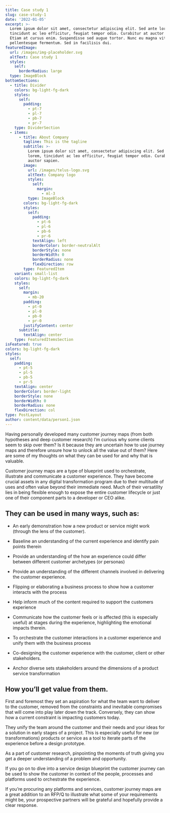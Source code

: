 ```yaml
---
title: Case study 1
slug: case-study-1
date: '2022-01-05'
excerpt: >-
  Lorem ipsum dolor sit amet, consectetur adipiscing elit. Sed ante lorem,
  tincidunt ac leo efficitur, feugiat tempor odio. Curabitur at auctor sapien.
  Etiam at cursus enim. Suspendisse sed augue tortor. Nunc eu magna vitae lorem
  pellentesque fermentum. Sed in facilisis dui.
featuredImage:
  url: /images/img-placeholder.svg
  altText: Case study 1
  styles:
    self:
      borderRadius: large
  type: ImageBlock
bottomSections:
  - title: Divider
    colors: bg-light-fg-dark
    styles:
      self:
        padding:
          - pt-7
          - pl-7
          - pb-7
          - pr-7
    type: DividerSection
  - items:
      - title: About Company
        tagline: This is the tagline
        subtitle: >-
          Lorem ipsum dolor sit amet, consectetur adipiscing elit. Sed ante
          lorem, tincidunt ac leo efficitur, feugiat tempor odio. Curabitur at
          auctor sapien.
        image:
          url: /images/telus-logo.svg
          altText: Company logo
          styles:
            self:
              margin:
                - ml-3
          type: ImageBlock
        colors: bg-light-fg-dark
        styles:
          self:
            padding:
              - pt-6
              - pl-6
              - pb-6
              - pr-6
            textAlign: left
            borderColor: border-neutralAlt
            borderStyle: none
            borderWidth: 0
            borderRadius: none
            flexDirection: row
        type: FeaturedItem
    variant: small-list
    colors: bg-light-fg-dark
    styles:
      self:
        margin:
          - mb-20
        padding:
          - pt-0
          - pl-0
          - pb-0
          - pr-0
        justifyContent: center
      subtitle:
        textAlign: center
    type: FeaturedItemsSection
isFeatured: true
colors: bg-light-fg-dark
styles:
  self:
    padding:
      - pt-5
      - pl-5
      - pb-5
      - pr-5
    textAlign: center
    borderColor: border-light
    borderStyle: none
    borderWidth: 0
    borderRadius: none
    flexDirection: col
type: PostLayout
author: content/data/person1.json
---
```

Having personally developed many customer journey maps (from both hypotheses and deep customer research) I’m curious why some clients seem to skip over them? Is it because they are uncertain how to use journey maps and therefore unsure how to unlock all the value out of them? Here are some of my thoughts on what they can be used for and why that is valuable.

Customer journey maps are a type of blueprint used to orchestrate, illustrate and communicate a customer experience. They have become crucial assets in any digital transformation program due to their multitude of uses and often value beyond their immediate need. Much of their versatility lies in being flexible enough to expose the entire customer lifecycle or just one of their component parts to a developer or CEO alike.

## They can be used in many ways, such as:

*   An early demonstration how a new product or service might work (through the lens of the customer).

*   Baseline an understanding of the current experience and identify pain points therein

*   Provide an understanding of the how an experience could differ between different customer archetypes (or personas)

*   Provide an understanding of the different channels involved in delivering the customer experience.

*   Flipping or elaborating a business process to show how a customer interacts with the process

*   Help inform much of the content required to support the customers experience

*   Communicate how the customer feels or is affected (this is especially useful) at stages during the experience, highlighting the emotional impacts therein.

*   To orchestrate the customer interactions in a customer experience and unify them with the business process

*   Co-designing the customer experience with the customer, client or other stakeholders.

*   Anchor diverse sets stakeholders around the dimensions of a product service transformation

## How you’ll get value from them.

First and foremost they set an aspiration for what the team want to deliver to the customer, removed from the constraints and inevitable compromises that will come into play later down the track. Conversely, they can show how a current constraint is impacting customers today.

They unify the team around the customer and their needs and your ideas for a solution in early stages of a project. This is especially useful for new (or transformations) products or service as a tool to iterate parts of the experience before a design prototype.

As a part of customer research, pinpointing the moments of truth giving you get a deeper understanding of a problem and opportunity.

If you go on to dive into a service design blueprint the customer journey can be used to show the customer in context of the people, processes and platforms used to orchestrate the experience.

If you’re procuring any platforms and services, customer journey maps are a great addition to an RFP/Q to illustrate what some of your requirements might be, your prospective partners will be grateful and hopefully provide a clear response.

